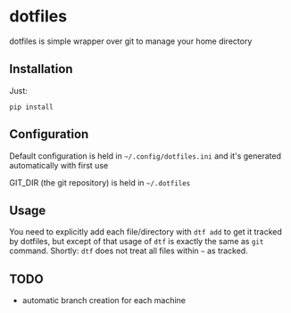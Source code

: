 # dotfiles

dotfiles is simple wrapper over git to manage your home directory

## Installation

Just:

    pip install

## Configuration

Default configuration is held in `~/.config/dotfiles.ini` and it's generated automatically with first use

GIT_DIR (the git repository) is held in `~/.dotfiles`

## Usage

You need to explicitly add each file/directory with `dtf add` to get it tracked by dotfiles, but except of that usage of `dtf` is exactly the same as `git` command.
Shortly: `dtf` does not treat all files within `~` as tracked.

## TODO
- automatic branch creation for each machine

